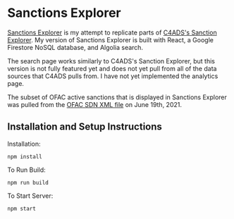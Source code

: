 # Sanctions Explorer

[Sanctions Explorer](https://sanctionsexplorer.web.app) is my attempt to replicate parts of [C4ADS's Sanction Explorer](https://sanctionsexplorer.org). My version of Sanctions Explorer is built with React, a Google Firestore NoSQL database, and Algolia search.

The search page works similarly to C4ADS's Sanction Explorer, but this version is not fully featured yet and does not yet pull from all of the data sources that C4ADS pulls from. I have not yet implemented the analytics page.

The subset of OFAC active sanctions that is displayed in Sanctions Explorer was pulled from the [OFAC SDN XML file](https://www.treasury.gov/ofac/downloads/sdn.xml) on June 19th, 2021.

## Installation and Setup Instructions

Installation:

`npm install`

To Run Build:

`npm run build`

To Start Server:

`npm start`
